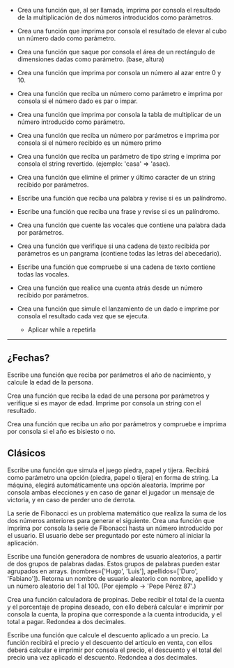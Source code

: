 
- Crea una función que, al ser llamada, imprima por consola el resultado de la multiplicación de dos números introducidos como parámetros.
- Crea una función que imprima por consola el resultado de elevar al cubo un número dado como parámetro.
- Crea una función que saque por consola el área de un rectángulo de dimensiones dadas como parámetro. (base, altura)
- Crea una función que imprima por consola un número al azar entre 0 y 10.
- Crea una función que reciba un número como parámetro e imprima por consola si el número dado es par o impar.

- Crea una función que imprima por consola la tabla de multiplicar de un número introducido como parámetro.
- Crea una función que reciba un número por parámetros e imprima por consola si el número recibido es un número primo

- Crea una función que reciba un parámetro de tipo string e imprima por consola el string revertido. (ejemplo: 'casa' => 'asac).
- Crea una función que elimine el primer y último caracter de un string recibido por parámetros.

- Escribe una función que reciba una palabra y revise si es un palíndromo.
- Escribe una función que reciba una frase y revise si es un palíndromo.

- Crea una función que cuente las vocales que contiene una palabra dada por parámetros.
- Crea una función que verifique si una cadena de texto recibida por parámetros es un pangrama (contiene todas las letras del abecedario).
- Escribe una función que compruebe si una cadena de texto contiene todas las vocales.
- Crea una función que realice una cuenta atrás desde un número recibido por parámetros.

- Crea una función que simule el lanzamiento de un dado e imprime por consola el resultado cada vez que se ejecuta.
  - Aplicar while a repetirla


---------------------------------------------------------------------

¿Fechas?
-------

Escribe una función que reciba por parámetros el año de nacimiento, y calcule la edad de la persona.

Crea una función que reciba la edad de una persona por parámetros y verifique si es mayor de edad. Imprime por consola un string con el resultado.

Crea una función que reciba un año por parámetros y compruebe e imprima por consola si el año es bisiesto o no.


Clásicos
--------

Escribe una función que simula el juego piedra, papel y tijera. Recibirá como parámetro una opción (piedra, papel o tijera) en forma de string. La máquina, elegirá automáticamente una opción aleatoria. Imprime por consola ambas elecciones y en caso de ganar el jugador un mensaje de victoria, y en caso de perder uno de derrota.

La serie de Fibonacci es un problema matemático que realiza la suma de los dos números anteriores para generar el siguiente. Crea una función que imprima por consola la serie de Fibonacci hasta un número introducido por el usuario. El usuario debe ser preguntado por este número al iniciar la aplicación.

Escribe una función generadora de nombres de usuario aleatorios, a partir de dos grupos de palabras dadas. Estos grupos de palabras pueden estar agrupados en arrays. (nombres=['Hugo', 'Luis'], apellidos=['Duro', 'Fabiano']). Retorna un nombre de usuario aleatorio con nombre, apellido y un número aleatorio del 1 al 100. (Por ejemplo -> 'Pepe Pérez 87'.)

Crea una función calculadora de propinas. Debe recibir el total de la cuenta y el porcentaje de propina deseado, con ello deberá calcular e imprimir por consola la cuenta, la propina que corresponde a la cuenta introducida, y el total a pagar. Redondea a dos decimales.

Escribe una función que calcule el descuento aplicado a un precio. La función recibirá el precio y el descuento del artículo en venta, con ellos deberá calcular e imprimir por consola el precio, el descuento y el total del precio una vez aplicado el descuento. Redondea a dos decimales.